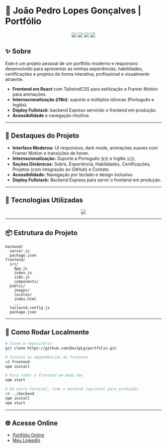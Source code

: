 # 🚀 João Pedro Lopes Gonçalves | Portfólio

<p align="center">
  <img src="https://img.shields.io/badge/React-20232A?style=for-the-badge&logo=react&logoColor=61DAFB"/>
  <img src="https://img.shields.io/badge/TailwindCSS-06B6D4?style=for-the-badge&logo=tailwindcss&logoColor=white"/>
  <img src="https://img.shields.io/badge/Node.js-339933?style=for-the-badge&logo=nodedotjs&logoColor=white"/>
  <img src="https://img.shields.io/badge/i18n-Internationalization-blueviolet?style=for-the-badge"/>
</p>

## ✨ Sobre

Este é um projeto pessoal de um portfólio moderno e responsivo desenvolvido para apresentar as minhas experiências, habilidades, certificações e projetos de forma interativa, profissional e visualmente atraente.

- **Frontend em React** com TailwindCSS para estilização e Framer Motion para animações.
- **Internacionalização (i18n)**: suporte a múltiplos idiomas (Português e Inglês).
- **Deploy Fullstack**: backend Express servindo o frontend em produção.
- **Acessibilidade** e navegação intuitiva.

---

## 🎨 Destaques do Projeto

- **Interface Moderna:** UI responsiva, dark mode, animações suaves com Framer Motion e transições de hover.
- **Internacionalização:** Suporte a Português 🇧🇷 e Inglês 🇺🇸.
- **Seções Dinâmicas:** Sobre, Experiência, Habilidades, Certificações, Projetos (com integração ao GitHub) e Contato.
- **Acessibilidade:** Navegação por teclado e design inclusivo.
- **Deploy Fullstack:** Backend Express para servir o frontend em produção.

---

## 🚦 Tecnologias Utilizadas

<div align="center">
  <img src="https://skillicons.dev/icons?i=react,tailwind,nodejs,js,html,css,git,github" />
</div>

---

## 📦 Estrutura do Projeto

```
backend/
  server.js
  package.json
frontend/
  src/
    App.js
    index.js
    i18n.js
    components/
  public/
    images/
    locales/
    index.html
    ...
  tailwind.config.js
  package.json
```

---

## 🚀 Como Rodar Localmente

```bash
# Clone o repositório
git clone https://github.com/DevJpLg/portfolio.git

# Instale as dependências do frontend
cd frontend
npm install

# Para rodar o frontend em modo dev
npm start

# Em outro terminal, rode o backend (opcional para produção)
cd ../backend
npm install
npm start
```

---

## 🌐 Acesse Online

- [Portfólio Online]([https://www.seusite.com/](https://joaopedro-lg.vercel.app/))
- [Meu LinkedIn](https://www.linkedin.com/in/joaopedrolopesgoncalves/)
